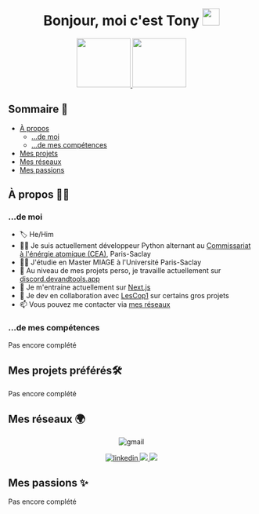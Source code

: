 <h1 align="center">Bonjour, moi c'est Tony <img src="https://media.giphy.com/media/hvRJCLFzcasrR4ia7z/giphy.gif" width="35"></h1>

<p align="center">
  <a href="https://www.cea.fr/">
    <img src="https://upload.wikimedia.org/wikipedia/commons/thumb/9/91/CEA_logo_nouveau.svg/1255px-CEA_logo_nouveau.svg.png" width=110 height=100>
  </a>
  <a href="https://instn.cea.fr/">
    <img src="https://www.ifp-school.com/sites/ifp-school.com/files/telechargements/images/partenaires/INSTN_logo.jpg" width=110 height=100>
  </a>
</p>

<h2>Sommaire 📖</h2>

<ul>
    <li>
      <a href="">À propos</a>
      <ul>
        <li>
          <a href="">...de moi</a>
        </li>
        <li>
          <a href="">...de mes compétences</a>
        </li>
      </ul>
    </li>
    <li>
      <a href="">Mes projets</a>
    </li>
    <li>
      <a href="">Mes réseaux</a>
    </li>
    <li>
      <a href="">Mes passions</a> 
    </li>
</ul>

<h2>À propos 🙋‍♂️</h2>

<h3>...de moi</h3>

- 🏷️ He/Him
- 👨‍💼 Je suis actuellement développeur Python alternant au [Commissariat à l'énérgie atomique (CEA)](https://www.cea.fr/), Paris-Saclay
- 👨‍🎓 J'étudie en Master MIAGE à l'Université Paris-Saclay
- 🔭 Au niveau de mes projets perso, je travaille actuellement sur [discord.devandtools.app](https://discord.devandtools.app)
- 🌱 Je m'entraine actuellement sur [Next.js](https://nextjs.org)
- 👯 Je dev en collaboration avec [LesCop1](https://www.google.com) sur certains gros projets
- 📫 Vous pouvez me contacter via [mes réseaux](/#mes-reseaux)

<h3>...de mes compétences</h3>

Pas encore complété



<h2>Mes projets préférés🛠️</h2>

Pas encore complété



<h2>Mes réseaux 🌍</h2>

<p align="center">
  <img src="https://img.shields.io/badge/tonybionda.univ@gmail.com-32a350?style=for-the-badge&logo=gmail&labelColor=f3b604" alt="gmail">
</p>

<p align="center">
  <a href="https://www.linkedin.com/in/tonybionda/">
    <img src="https://img.shields.io/badge/LinkedIn-0a66c2?style=for-the-badge&logo=linkedin&labelColor=0a66c2" alt="linkedin">
  </a>
  <a href="">
    <img src="https://img.shields.io/badge/Discord-1c1b29?style=for-the-badge&logo=discord&labelColor=1c1b29">
  </a>
  <a href="">
    <img src="https://img.shields.io/badge/Twitter-1da1f2?style=for-the-badge&logo=twitter&labelColor=1da1f2&logoColor=white">
  </a>
</p>

<h2>Mes passions ✨</h2>

Pas encore complété


<!--
[![typewriter](https://readme-typing-svg.herokuapp.com?font=fira+code&color=F7F1ED&vCenter=true&multiline=true&width=450&height=100&lines=const+test+%3D+(a%2Cb)+%3D%3E+%7B;%20return+a+%2B+b;%7D)](https://git.io/typing-svg)
-->
